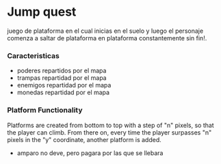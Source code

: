 # Jump quest

juego de plataforma en el cual inicias en el suelo y luego el personaje comenza a saltar de plataforma en plataforma constantemente sin fin!.

### Caracteristicas
- poderes repartidos por el mapa
- trampas repartidad por el mapa
- enemigos repartidad por el mapa
- monedas repartidad por el mapa

### Platform Functionality
Platforms are created from bottom to top with a step of "n" pixels, so that the player can climb. From there on, every time the player surpasses "n" pixels in the "y" coordinate, another platform is added.



- amparo no deve, pero pagara por las que se llebara